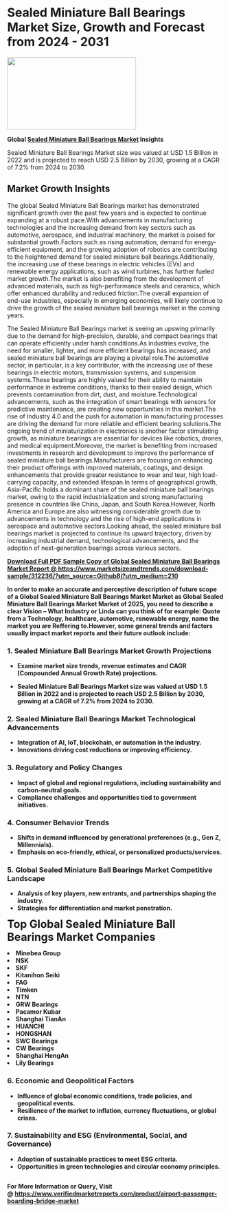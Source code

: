 <H1>Sealed Miniature Ball Bearings Market Size, Growth and Forecast from 2024 - 2031</H1><img class="aligncenter size-medium wp-image-584254" src="https://thirdeyenews.in/wp-content/uploads/2024/09/Global-Market-Research-300x168.jpeg" alt="" width="300" height="168" /><p><strong>Global&nbsp;<a href="https://www.marketsizeandtrends.com/download-sample/312236/?utm_source=Github8j?utm_medium=210">Sealed Miniature Ball Bearings Market</a> Insights</strong></p><p>Sealed Miniature Ball Bearings Market size was valued at USD 1.5 Billion in 2022 and is projected to reach USD 2.5 Billion by 2030, growing at a CAGR of 7.2% from 2024 to 2030.</p><p><h2>Market Growth Insights</h2> <p>The global Sealed Miniature Ball Bearings market has demonstrated significant growth over the past few years and is expected to continue expanding at a robust pace.With advancements in manufacturing technologies and the increasing demand from key sectors such as automotive, aerospace, and industrial machinery, the market is poised for substantial growth.Factors such as rising automation, demand for energy-efficient equipment, and the growing adoption of robotics are contributing to the heightened demand for sealed miniature ball bearings.Additionally, the increasing use of these bearings in electric vehicles (EVs) and renewable energy applications, such as wind turbines, has further fueled market growth.The market is also benefiting from the development of advanced materials, such as high-performance steels and ceramics, which offer enhanced durability and reduced friction.The overall expansion of end-use industries, especially in emerging economies, will likely continue to drive the growth of the sealed miniature ball bearings market in the coming years.</p> <p><strong><a href="#"></a></strong></p> <p>The Sealed Miniature Ball Bearings market is seeing an upswing primarily due to the demand for high-precision, durable, and compact bearings that can operate efficiently under harsh conditions.As industries evolve, the need for smaller, lighter, and more efficient bearings has increased, and sealed miniature ball bearings are playing a pivotal role.The automotive sector, in particular, is a key contributor, with the increasing use of these bearings in electric motors, transmission systems, and suspension systems.These bearings are highly valued for their ability to maintain performance in extreme conditions, thanks to their sealed design, which prevents contamination from dirt, dust, and moisture.Technological advancements, such as the integration of smart bearings with sensors for predictive maintenance, are creating new opportunities in this market.The rise of Industry 4.0 and the push for automation in manufacturing processes are driving the demand for more reliable and efficient bearing solutions.The ongoing trend of miniaturization in electronics is another factor stimulating growth, as miniature bearings are essential for devices like robotics, drones, and medical equipment.Moreover, the market is benefiting from increased investments in research and development to improve the performance of sealed miniature ball bearings.Manufacturers are focusing on enhancing their product offerings with improved materials, coatings, and design enhancements that provide greater resistance to wear and tear, high load-carrying capacity, and extended lifespan.In terms of geographical growth, Asia-Pacific holds a dominant share of the sealed miniature ball bearings market, owing to the rapid industrialization and strong manufacturing presence in countries like China, Japan, and South Korea.However, North America and Europe are also witnessing considerable growth due to advancements in technology and the rise of high-end applications in aerospace and automotive sectors.Looking ahead, the sealed miniature ball bearings market is projected to continue its upward trajectory, driven by increasing industrial demand, technological advancements, and the adoption of next-generation bearings across various sectors.</p> <p><strong><a href="#"></p><p><span class=""><strong>Download Full PDF Sample Copy of Global Sealed Miniature Ball Bearings Market Report</strong> @ <a href="https://www.marketsizeandtrends.com/download-sample/312236/?utm_source=Github8j?utm_medium=210" target="_blank">https://www.marketsizeandtrends.com/download-sample/312236/?utm_source=Github8j?utm_medium=210</a></span></p><p>In order to make an accurate and perceptive description of future scope of a Global&nbsp;Sealed Miniature Ball Bearings Market Market as Global&nbsp;Sealed Miniature Ball Bearings Market Market of 2025, you need to describe a clear Vision &ndash; What Industry or Linda can you think of for example: Quote from a Technology, healthcare, automotive, renewable energy, name the market you are Reffering to.However, some general trends and factors usually impact market reports and their future outlook include:</p><h3>1.&nbsp;<strong>Sealed Miniature Ball Bearings Market Growth Projections</strong></h3><ul><li>Examine market size trends, revenue estimates and CAGR (Compounded Annual Growth Rate) projections.</li><li><p>Sealed Miniature Ball Bearings Market size was valued at USD 1.5 Billion in 2022 and is projected to reach USD 2.5 Billion by 2030, growing at a CAGR of 7.2% from 2024 to 2030.</p></li></ul><h3>2.&nbsp;<strong>Sealed Miniature Ball Bearings Market Technological Advancements</strong></h3><ul><li>Integration of AI, IoT, blockchain, or automation in the industry.</li><li>Innovations driving cost reductions or improving efficiency.</li></ul><h3>3.&nbsp;<strong>Regulatory and Policy Changes</strong></h3><ul><li>Impact of global and regional regulations, including sustainability and carbon-neutral goals.</li><li>Compliance challenges and opportunities tied to government initiatives.</li></ul><h3>4.&nbsp;<strong>Consumer Behavior Trends</strong></h3><ul><li>Shifts in demand influenced by generational preferences (e.g., Gen Z, Millennials).</li><li>Emphasis on eco-friendly, ethical, or personalized products/services.</li></ul><h3>5.&nbsp;<strong>Global Sealed Miniature Ball Bearings Market Competitive Landscape</strong></h3><ul><li>Analysis of key players, new entrants, and partnerships shaping the industry.</li><li>Strategies for differentiation and market penetration.</li></ul><p data-pm-slice="1 1 []"><span style="color: inherit; font-family: inherit; font-size: 25px;">Top Global Sealed Miniature Ball Bearings Market Companies</span></p><div class="" data-test-id=""><p><li>Minebea Group</li><li> NSK</li><li> SKF</li><li> Kitanihon Seiki</li><li> FAG</li><li> Timken</li><li> NTN</li><li> GRW Bearings</li><li> Pacamor Kubar</li><li> Shanghai TianAn</li><li> HUANCHI</li><li> HONGSHAN</li><li> SWC Bearings</li><li> CW Bearings</li><li> Shanghai HengAn</li><li> Lily Bearings</li></p></div><h3>6.&nbsp;<strong>Economic and Geopolitical Factors</strong></h3><ul><li>Influence of global economic conditions, trade policies, and geopolitical events.</li><li>Resilience of the market to inflation, currency fluctuations, or global crises.</li></ul><h3>7.&nbsp;<strong>Sustainability and ESG (Environmental, Social, and Governance)</strong></h3><ul><li>Adoption of sustainable practices to meet ESG criteria.</li><li>Opportunities in green technologies and circular economy principles.</li></ul><h2><strong style="font-size: 14px;">For More Information or Query, Visit @&nbsp;</strong><a style="background-color: #ffffff; font-size: 14px;" href="https://www.marketsizeandtrends.com/report/sealed-miniature-ball-bearings-market/" target="_blank">https://www.verifiedmarketreports.com/product/airport-passenger-boarding-bridge-market</a></h2>
